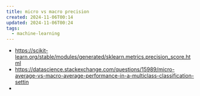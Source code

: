 ```yaml
---
title: micro vs macro precision
created: 2024-11-06T00:14
updated: 2024-11-06T00:24
tags:
  - machine-learning
---
```




- https://scikit-learn.org/stable/modules/generated/sklearn.metrics.precision_score.html
- https://datascience.stackexchange.com/questions/15989/micro-average-vs-macro-average-performance-in-a-multiclass-classification-settin
- 